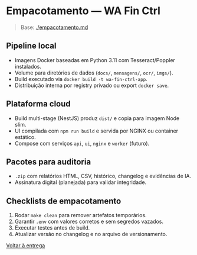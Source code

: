 <!-- proj/05-entrega-e-implantacao/empacotamento-spec.md -->
# Empacotamento — WA Fin Ctrl

> Base: [./empacotamento.md](./empacotamento.md)

## Pipeline local
- Imagens Docker baseadas em Python 3.11 com Tesseract/Poppler instalados.
- Volume para diretórios de dados (`docs/`, `mensagens/`, `ocr/`, `imgs/`).
- Build executado via `docker build -t wa-fin-ctrl-app`.
- Distribuição interna por registry privado ou export `docker save`.

## Plataforma cloud
- Build multi-stage (NestJS) produz `dist/` e copia para imagem Node slim.
- UI compilada com `npm run build` e servida por NGINX ou container estático.
- Compose com serviços `api`, `ui`, `nginx` e `worker` (futuro).

## Pacotes para auditoria
- `.zip` com relatórios HTML, CSV, histórico, changelog e evidências de IA.
- Assinatura digital (planejada) para validar integridade.

## Checklists de empacotamento
1. Rodar `make clean` para remover artefatos temporários.  
2. Garantir `.env` com valores corretos e sem segredos vazados.  
3. Executar testes antes de build.  
4. Atualizar versão no changelog e no arquivo de versionamento.

[Voltar à entrega](README-spec.md)
